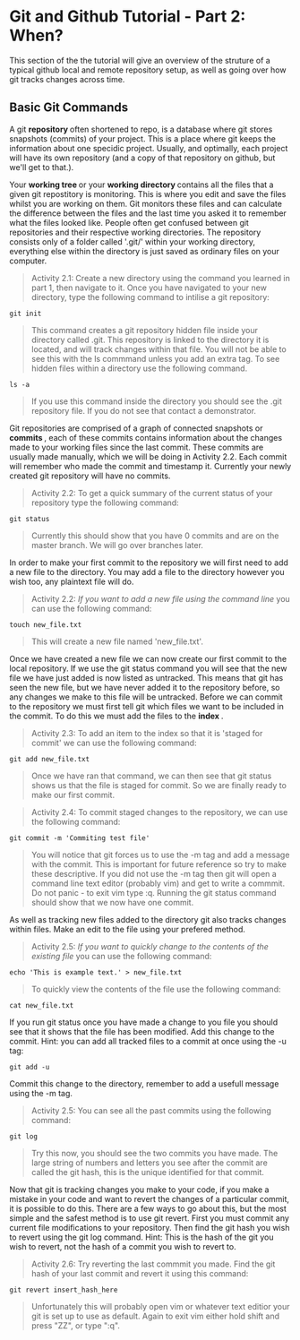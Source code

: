 <h1> Git and Github Tutorial - Part 2: When? </h1>

This section of the the tutorial will give an overview of the struture of a typical github local and remote repository setup, as well as going over how git tracks changes across time.

<h2> Basic Git Commands </h2>

A git <b> repository </b> often shortened to repo, is a database where git stores snapshots (commits) of your project. This is a place where git keeps the information about one specidic project. Usually, and optimally, each project will have its own repository (and a copy of that repository on github, but we'll get to that.).

Your <b> working tree </b> or your <b> working directory </b> contains all the files that a given git repostitory is monitoring. This is where you edit and save the files whilst you are working on them. Git monitors these files and can calculate the difference between the files and the last time you asked it to remember what the files looked like. People often get confused between git repositories and their respective working directories. The repository consists only of a folder called '.git/' within your working directory, everything else within the directory is just saved as ordinary files on your computer.

> Activity 2.1: Create a new directory using the command you learned in part 1, then navigate to it. Once you have navigated to your new directory, type the following command to intilise a git repository:

    git init

> This command creates a git repository hidden file inside your directory called .git. This repository is linked to the directory it is located, and will track changes within that file. You will not be able to see this with the ls commmand unless you add an extra tag. To see hidden files within a directory use the following command.

    ls -a
    
> If you use this command inside the directory you should see the .git repository file. If you do not see that contact a demonstrator.

Git repositories are comprised of a graph of connected snapshots or <b> commits </b>, each of these commits contains information about the changes made to your working files since the last commit. These commits are usually made manually, which we will be doing in Activity 2.2. Each commit will remember who made the commit and timestamp it. Currently your newly created git repository will have no commits.

> Activity 2.2: To get a quick summary of the current status of your repository type the following command:

    git status
    
> Currently this should show that you have 0 commits and are on the master branch. We will go over branches later. 
 
In order to make your first commit to the repository we will first need to add a new file to the directory. You may add a file to the directory however you wish too, any plaintext file will do. 

> Activity 2.2: *If you want to add a new file using the command line* you can use the following command:

    touch new_file.txt
    
> This will create a new file named 'new_file.txt'.

Once we have created a new file we can now create our first commit to the local repository. If we use the git status command you will see that the new file we have just added is now listed as untracked. This means that git has seen the new file, but we have never added it to the repository before, so any changes we make to this file will be untracked. Before we can commit to the repository we must first tell git which files we want to be included in the commit. To do this we must add the files to the <b> index </b>.

> Activity 2.3: To add an item to the index so that it is 'staged for commit' we can use the following command:

    git add new_file.txt
    
> Once we have ran that command, we can then see that git status shows us that the file is staged for commit. So we are finally ready to make our first commit.

> Activity 2.4: To commit staged changes to the repository, we can use the following command:

    git commit -m 'Commiting test file'
    
> You will notice that git forces us to use the -m tag and add a message with the commit. This is important for future reference so try to make these descriptive. If you did not use the -m tag then git will open a command line text editor (probably vim) and get to write a commmit. Do not panic - to exit vim type :q. Running the git status command should show that we now have one commit.

As well as tracking new files added to the directory git also tracks changes within files. Make an edit to the file using your prefered method. 

> Activity 2.5: *If you want to quickly change to the contents of the existing file* you can use the following command:

    echo 'This is example text.' > new_file.txt
    
> To quickly view the contents of the file use the following command:

    cat new_file.txt
    
If you run git status once you have made a change to you file you should see that it shows that the file has been modified. Add this change to the commit. Hint: you can add all tracked files to a commit at once using the -u tag:

    git add -u
    
Commit this change to the directory, remember to add a usefull message using the -m tag. 

> Activity 2.5: You can see all the past commits using the following command:

    git log
    
> Try this now, you should see the two commits you have made. The large string of numbers and letters you see after the commit are called the git hash, this is the unique identified for that commit.

Now that git is tracking changes you make to your code, if you make a mistake in your code and want to revert the changes of a particular commit, it is possible to do this. There are a few ways to go about this, but the most simple and the safest method is to use git revert. First you must commit any current file modifications to your repository. Then find the git hash you wish to revert using the git log command. Hint: This is the hash of the git you wish to revert, not the hash of a commit you wish to revert to.

>  Activity 2.6: Try reverting the last commmit you made. Find the git hash of your last commit and revert it using this command:

    git revert insert_hash_here
 
> Unfortunately this will probably open vim or whatever text editior your git is set up to use as default. Again to exit vim either hold shift and press "ZZ", or type ":q".
